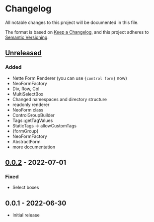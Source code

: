 # Changelog
All notable changes to this project will be documented in this file.

The format is based on [Keep a Changelog](https://keepachangelog.com/en/1.0.0/),
and this project adheres to [Semantic Versioning](https://semver.org/spec/v2.0.0.html).

## [Unreleased]
### Added
- Nette Form Renderer (you can use `{control form}` now)
- NeoFormFactory
- Div, Row, Col
- MultiSelectBox
- Changed namespaces and directory structure
- readonly renderer
- NeoForm class
- ControlGroupBuilder
- Tags::getTagValues
- StaticTags -> allowCustomTags
- {formGroup}
- NeoFormFactory
- AbstractForm
- more documentation

## [0.0.2] - 2022-07-01
### Fixed
- Select boxes

## 0.0.1 - 2022-06-30
- Initial release

[Unreleased]: https://git.efabrica.sk/libraries/neoforms/compare/0.0.2...master
[0.0.2]: https://git.efabrica.sk/libraries/neoforms/compare/0.0.1...0.0.2
